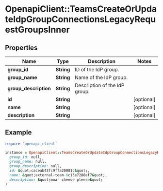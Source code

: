 # OpenapiClient::TeamsCreateOrUpdateIdpGroupConnectionsLegacyRequestGroupsInner

## Properties

| Name | Type | Description | Notes |
| ---- | ---- | ----------- | ----- |
| **group_id** | **String** | ID of the IdP group. |  |
| **group_name** | **String** | Name of the IdP group. |  |
| **group_description** | **String** | Description of the IdP group. |  |
| **id** | **String** |  | [optional] |
| **name** | **String** |  | [optional] |
| **description** | **String** |  | [optional] |

## Example

```ruby
require 'openapi_client'

instance = OpenapiClient::TeamsCreateOrUpdateIdpGroupConnectionsLegacyRequestGroupsInner.new(
  group_id: null,
  group_name: null,
  group_description: null,
  id: &quot;caceab43fc9ffa20081c&quot;,
  name: &quot;external-team-6c13e7288ef7&quot;,
  description: &quot;moar cheese pleese&quot;
)
```

